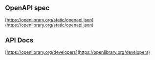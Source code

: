 ## OpenAPI spec

[https://openlibrary.org/static/openapi.json](https://openlibrary.org/static/openapi.json)

## API Docs

[https://openlibrary.org/developers](https://openlibrary.org/developers)
